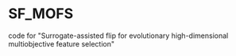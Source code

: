 # SF_MOFS
code for "Surrogate-assisted flip for evolutionary high-dimensional multiobjective feature selection"
